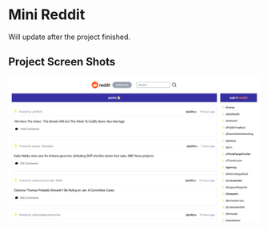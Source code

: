 # Mini Reddit

Will update after the project finished.

## Project Screen Shots

![Screenshot](ss.png)
